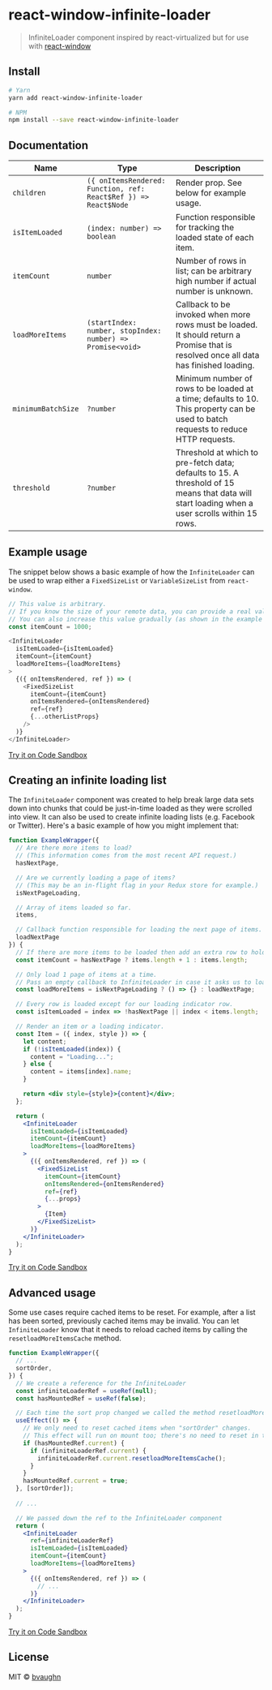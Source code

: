 # react-window-infinite-loader

> InfiniteLoader component inspired by react-virtualized but for use with [react-window](https://github.com/bvaughn/react-window/)

## Install

```bash
# Yarn
yarn add react-window-infinite-loader

# NPM
npm install --save react-window-infinite-loader
```

## Documentation

| Name | Type | Description |
| --- | --- | --- |
| `children` | `({ onItemsRendered: Function, ref: React$Ref }) => React$Node` | Render prop. See below for example usage. | 
| `isItemLoaded` | `(index: number) => boolean` | Function responsible for tracking the loaded state of each item. |
| `itemCount` | `number` | Number of rows in list; can be arbitrary high number if actual number is unknown. |
| `loadMoreItems` | `(startIndex: number, stopIndex: number) => Promise<void>` | Callback to be invoked when more rows must be loaded. It should return a Promise that is resolved once all data has finished loading. |
| `minimumBatchSize` | `?number` | Minimum number of rows to be loaded at a time; defaults to 10. This property can be used to batch requests to reduce HTTP requests. |
| `threshold` | `?number` | Threshold at which to pre-fetch data; defaults to 15. A threshold of 15 means that data will start loading when a user scrolls within 15 rows. |

## Example usage

The snippet below shows a basic example of how the `InfiniteLoader` can be used to wrap either a `FixedSizeList` or `VariableSizeList` from `react-window`.

```js
// This value is arbitrary.
// If you know the size of your remote data, you can provide a real value.
// You can also increase this value gradually (as shown in the example below).
const itemCount = 1000;

<InfiniteLoader
  isItemLoaded={isItemLoaded}
  itemCount={itemCount}
  loadMoreItems={loadMoreItems}
>
  {({ onItemsRendered, ref }) => (
    <FixedSizeList
      itemCount={itemCount}
      onItemsRendered={onItemsRendered}
      ref={ref}
      {...otherListProps}
    />
  )}
</InfiniteLoader>
```

[Try it on Code Sandbox](https://codesandbox.io/s/5wqo7z2np4)

##  Creating an infinite loading list

The `InfiniteLoader` component was created to help break large data sets down into chunks that could be just-in-time loaded as they were scrolled into view.
It can also be used to create infinite loading lists (e.g. Facebook or Twitter).
Here's a basic example of how you might implement that:

```jsx
function ExampleWrapper({
  // Are there more items to load?
  // (This information comes from the most recent API request.)
  hasNextPage,

  // Are we currently loading a page of items?
  // (This may be an in-flight flag in your Redux store for example.)
  isNextPageLoading,

  // Array of items loaded so far.
  items,

  // Callback function responsible for loading the next page of items.
  loadNextPage
}) {
  // If there are more items to be loaded then add an extra row to hold a loading indicator.
  const itemCount = hasNextPage ? items.length + 1 : items.length;

  // Only load 1 page of items at a time.
  // Pass an empty callback to InfiniteLoader in case it asks us to load more than once.
  const loadMoreItems = isNextPageLoading ? () => {} : loadNextPage;

  // Every row is loaded except for our loading indicator row.
  const isItemLoaded = index => !hasNextPage || index < items.length;

  // Render an item or a loading indicator.
  const Item = ({ index, style }) => {
    let content;
    if (!isItemLoaded(index)) {
      content = "Loading...";
    } else {
      content = items[index].name;
    }

    return <div style={style}>{content}</div>;
  };

  return (
    <InfiniteLoader
      isItemLoaded={isItemLoaded}
      itemCount={itemCount}
      loadMoreItems={loadMoreItems}
    >
      {({ onItemsRendered, ref }) => (
        <FixedSizeList
          itemCount={itemCount}
          onItemsRendered={onItemsRendered}
          ref={ref}
          {...props}
        >
          {Item}
        </FixedSizeList>
      )}
    </InfiniteLoader>
  );
}
```

[Try it on Code Sandbox](https://codesandbox.io/s/x70ly749rq)

## Advanced usage

Some use cases require cached items to be reset. For example, after a list has been sorted, previously cached items may be invalid. You can let `InfiniteLoader` know that it needs to reload cached items by calling the `resetloadMoreItemsCache` method.

```jsx
function ExampleWrapper({
  // ...
  sortOrder,
}) {
  // We create a reference for the InfiniteLoader
  const infiniteLoaderRef = useRef(null);
  const hasMountedRef = useRef(false);

  // Each time the sort prop changed we called the method resetloadMoreItemsCache to clear the cache
  useEffect(() => {
    // We only need to reset cached items when "sortOrder" changes.
    // This effect will run on mount too; there's no need to reset in that case.
    if (hasMountedRef.current) {
      if (infiniteLoaderRef.current) {
        infiniteLoaderRef.current.resetloadMoreItemsCache();
      }
    }
    hasMountedRef.current = true;
  }, [sortOrder]);
  
  // ...

  // We passed down the ref to the InfiniteLoader component
  return (
    <InfiniteLoader
      ref={infiniteLoaderRef}
      isItemLoaded={isItemLoaded}
      itemCount={itemCount}
      loadMoreItems={loadMoreItems}
    >
      {({ onItemsRendered, ref }) => (
        // ...
      )}
    </InfiniteLoader>
  );
}
```

[Try it on Code Sandbox](https://codesandbox.io/embed/lucid-tree-7wnrq)

## License

MIT © [bvaughn](https://github.com/bvaughn)
